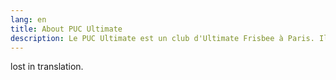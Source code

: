 ```yaml
---
lang: en
title: About PUC Ultimate
description: Le PUC Ultimate est un club d'Ultimate Frisbee à Paris. Il a été fondé en 2006 en prenant la suite d'un club qui existait depuis 1989, les Invalids.
---
```


lost in translation.

